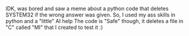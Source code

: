 IDK, was bored and saw a meme about a python code that deletes SYSTEM32 if the wrong answer was given.
So, I used my ass skills in python and a "little" AI help 
The code is "Safe" though, it deletes a file in "C" called "MI" that I created to test it :)
